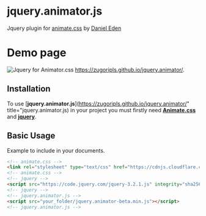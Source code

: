 # jquery.animator.js
Jquery plugin for <a href="http://daneden.github.io/animate.css">animate.css</a> by <a href="https://github.com/daneden" >Daniel Eden</a>

# Demo page
![Jquery for Animator.css](http://i.imgur.com/0AFMVVo.png)
<a href="https://zugoripls.github.io/jquery.animator/" title="demo page">https://zugoripls.github.io/jquery.animator/</a>.

## Installation
To use [**jquery.animator.js**](https://zugoripls.github.io/jquery.animator/" title="jquery.animator.js) in your project you must firstly need [**Animate.css**](http://daneden.github.io/animate.css) and [**jquery**](https://jquery.com/).

## Basic Usage
Example to include in your documents.
```html
<!-- animate.css -->
<link rel="stylesheet" type="text/css" href="https://cdnjs.cloudflare.com/ajax/libs/animate.css/3.5.2/animate.min.css"> 
<!-- animate.css -->
<!-- jquery -->
<script src="https://code.jquery.com/jquery-3.2.1.js" integrity="sha256-DZAnKJ/6XZ9si04Hgrsxu/8s717jcIzLy3oi35EouyE=" crossorigin="anonymous"></script>
<!-- jquery -->
<!-- jquery.animator.js -->
<script src="your_folder/jquery.animator-beta.min.js"></script>
<!-- jquery.animator.js -->
```
